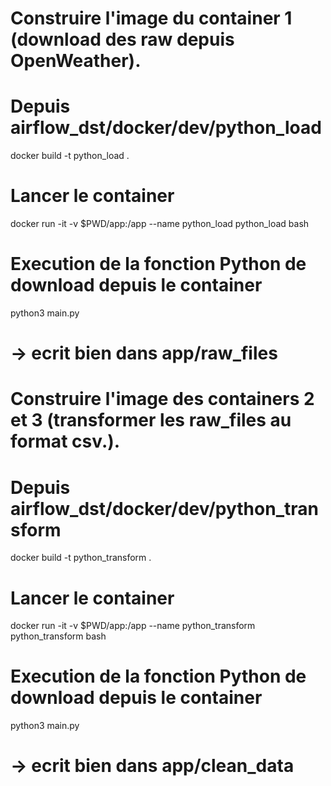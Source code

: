 # Construire l'image du container 1 (download des raw depuis OpenWeather). 
# Depuis airflow_dst/docker/dev/python_load 
docker build -t python_load .
# Lancer le container
docker run -it -v $PWD/app:/app --name python_load python_load bash
# Execution de la fonction Python de download depuis le container
python3 main.py 
# -> ecrit bien dans app/raw_files



# Construire l'image des containers 2 et 3 (transformer les raw_files au format csv.). 
# Depuis airflow_dst/docker/dev/python_transform
docker build -t python_transform .
# Lancer le container
docker run -it -v $PWD/app:/app --name python_transform python_transform bash
# Execution de la fonction Python de download depuis le container
python3 main.py 
# -> ecrit bien dans app/clean_data